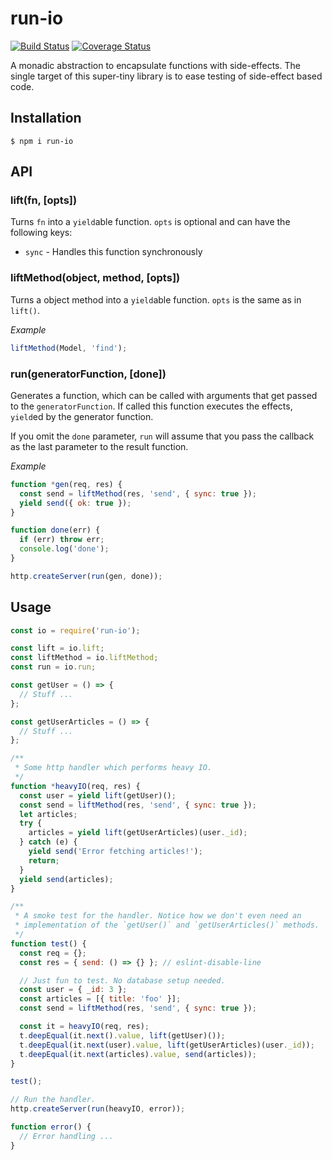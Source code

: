 # run-io

[![Build Status](https://travis-ci.org/domachine/run-io.svg?branch=master)](https://travis-ci.org/domachine/run-io)
[![Coverage Status](https://coveralls.io/repos/github/domachine/run-io/badge.svg?branch=master)](https://coveralls.io/github/domachine/run-io?branch=master)

A monadic abstraction to encapsulate functions with side-effects.  The single target of this
super-tiny library is to ease testing of side-effect based code.

## Installation

    $ npm i run-io

## API

### lift(fn, [opts])

Turns `fn` into a `yield`able function. `opts` is optional and can have the following keys:

  * `sync` - Handles this function synchronously

### liftMethod(object, method, [opts])

Turns a object method into a `yield`able function. `opts` is the same as in `lift()`.

*Example*

```js
liftMethod(Model, 'find');
```

### run(generatorFunction, [done])

Generates a function, which can be called with arguments that get passed to the `generatorFunction`.
If called this function executes the effects, `yield`ed by the generator function.

If you omit the `done` parameter, `run` will assume that you pass the callback as the last parameter
to the result function.

*Example*

```js
function *gen(req, res) {
  const send = liftMethod(res, 'send', { sync: true });
  yield send({ ok: true });
}

function done(err) {
  if (err) throw err;
  console.log('done');
}

http.createServer(run(gen, done));
```

## Usage

```js
const io = require('run-io');

const lift = io.lift;
const liftMethod = io.liftMethod;
const run = io.run;

const getUser = () => {
  // Stuff ...
};

const getUserArticles = () => {
  // Stuff ...
};

/**
 * Some http handler which performs heavy IO.
 */
function *heavyIO(req, res) {
  const user = yield lift(getUser)();
  const send = liftMethod(res, 'send', { sync: true });
  let articles;
  try {
    articles = yield lift(getUserArticles)(user._id);
  } catch (e) {
    yield send('Error fetching articles!');
    return;
  }
  yield send(articles);
}

/**
 * A smoke test for the handler. Notice how we don't even need an
 * implementation of the `getUser()` and `getUserArticles()` methods.
 */
function test() {
  const req = {};
  const res = { send: () => {} }; // eslint-disable-line

  // Just fun to test. No database setup needed.
  const user = { _id: 3 };
  const articles = [{ title: 'foo' }];
  const send = liftMethod(res, 'send', { sync: true });

  const it = heavyIO(req, res);
  t.deepEqual(it.next().value, lift(getUser)());
  t.deepEqual(it.next(user).value, lift(getUserArticles)(user._id));
  t.deepEqual(it.next(articles).value, send(articles));
}

test();

// Run the handler.
http.createServer(run(heavyIO, error));

function error() {
  // Error handling ...
}
```

